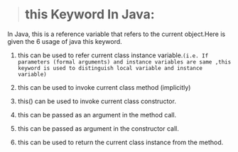 > # this Keyword In Java:
In Java, this is a reference variable that refers to the current object.Here is given the 6 usage of java this keyword.

1. this can be used to refer current class instance variable.`(i.e. If parameters (formal arguments) and instance variables are same ,this keyword is used to distinguish local variable and instance variable)`

2. this can be used to invoke current class method (implicitly)

3. this() can be used to invoke current class constructor.

4. this can be passed as an argument in the method call.

5. this can be passed as argument in the constructor call.

6. this can be used to return the current class instance from the method.